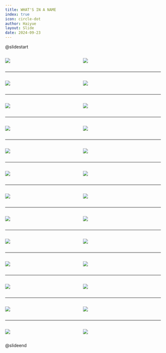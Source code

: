 ```yaml
---
title: WHAT'S IN A NAME
index: true
icon: circle-dot
author: Haiyue
layout: Slide
date: 2024-09-23
---
```

 
@slidestart

<div style="display:flex">
<div style="flex:1">

![](/reading/english/Level-S/WHAT'S%20IN%20A%20NAME/001.webp)
</div>
<div style="flex:1">

![](/reading/english/Level-S/WHAT'S%20IN%20A%20NAME/002.webp)
</div>
</div>

---

<div style="display:flex">
<div style="flex:1">

![](/reading/english/Level-S/WHAT'S%20IN%20A%20NAME/003.webp)
</div>
<div style="flex:1">

![](/reading/english/Level-S/WHAT'S%20IN%20A%20NAME/004.webp)
</div>
</div>

---

<div style="display:flex">
<div style="flex:1">

![](/reading/english/Level-S/WHAT'S%20IN%20A%20NAME/005.webp)
</div>
<div style="flex:1">

![](/reading/english/Level-S/WHAT'S%20IN%20A%20NAME/006.webp)
</div>
</div>

---

<div style="display:flex">
<div style="flex:1">

![](/reading/english/Level-S/WHAT'S%20IN%20A%20NAME/007.webp)
</div>
<div style="flex:1">

![](/reading/english/Level-S/WHAT'S%20IN%20A%20NAME/008.webp)
</div>
</div>

---

<div style="display:flex">
<div style="flex:1">

![](/reading/english/Level-S/WHAT'S%20IN%20A%20NAME/009.webp)
</div>
<div style="flex:1">

![](/reading/english/Level-S/WHAT'S%20IN%20A%20NAME/010.webp)
</div>
</div>

---

<div style="display:flex">
<div style="flex:1">

![](/reading/english/Level-S/WHAT'S%20IN%20A%20NAME/011.webp)
</div>
<div style="flex:1">

![](/reading/english/Level-S/WHAT'S%20IN%20A%20NAME/012.webp)
</div>
</div>

---

<div style="display:flex">
<div style="flex:1">

![](/reading/english/Level-S/WHAT'S%20IN%20A%20NAME/013.webp)
</div>
<div style="flex:1">

![](/reading/english/Level-S/WHAT'S%20IN%20A%20NAME/014.webp)
</div>
</div>

---

<div style="display:flex">
<div style="flex:1">

![](/reading/english/Level-S/WHAT'S%20IN%20A%20NAME/015.webp)
</div>
<div style="flex:1">

![](/reading/english/Level-S/WHAT'S%20IN%20A%20NAME/016.webp)
</div>
</div>

---

<div style="display:flex">
<div style="flex:1">

![](/reading/english/Level-S/WHAT'S%20IN%20A%20NAME/017.webp)
</div>
<div style="flex:1">

![](/reading/english/Level-S/WHAT'S%20IN%20A%20NAME/018.webp)
</div>
</div>

---

<div style="display:flex">
<div style="flex:1">

![](/reading/english/Level-S/WHAT'S%20IN%20A%20NAME/019.webp)
</div>
<div style="flex:1">

![](/reading/english/Level-S/WHAT'S%20IN%20A%20NAME/020.webp)
</div>
</div>

---

<div style="display:flex">
<div style="flex:1">

![](/reading/english/Level-S/WHAT'S%20IN%20A%20NAME/021.webp)
</div>
<div style="flex:1">

![](/reading/english/Level-S/WHAT'S%20IN%20A%20NAME/022.webp)
</div>
</div>

---

<div style="display:flex">
<div style="flex:1">

![](/reading/english/Level-S/WHAT'S%20IN%20A%20NAME/023.webp)
</div>
<div style="flex:1">

![](/reading/english/Level-S/WHAT'S%20IN%20A%20NAME/024.webp)
</div>
</div>

---

<div style="display:flex">
<div style="flex:1">

![](/reading/english/Level-S/WHAT'S%20IN%20A%20NAME/025.webp)
</div>
<div style="flex:1">

![](/reading/english/Level-S/WHAT'S%20IN%20A%20NAME/026.webp)
</div>
</div>

@slideend
